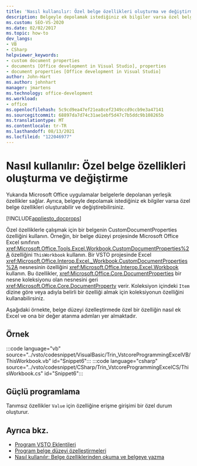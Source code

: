```yaml
---
title: 'Nasıl kullanılır: Özel belge özellikleri oluşturma ve değiştirme'
description: Belgeyle depolamak istediğiniz ek bilgiler varsa özel belge özellikleri oluşturma ve değiştirme hakkında bilgi edinebilirsiniz.
ms.custom: SEO-VS-2020
ms.date: 02/02/2017
ms.topic: how-to
dev_langs:
- VB
- CSharp
helpviewer_keywords:
- custom document properties
- documents [Office development in Visual Studio], properties
- document properties [Office development in Visual Studio]
author: John-Hart
ms.author: johnhart
manager: jmartens
ms.technology: office-development
ms.workload:
- office
ms.openlocfilehash: 5c9cd9ea47ef21ea8cef2349ccd9ccb9e3a47141
ms.sourcegitcommit: 68897da7d74c31ae1ebf5d47c7b5ddc9b108265b
ms.translationtype: MT
ms.contentlocale: tr-TR
ms.lasthandoff: 08/13/2021
ms.locfileid: "122046977"
---
```

# <a name="how-to-create-and-modify-custom-document-properties"></a>Nasıl kullanılır: Özel belge özellikleri oluşturma ve değiştirme
  Yukarıda Microsoft Office uygulamalar belgelerle depolanan yerleşik özellikler sağlar. Ayrıca, belgeyle depolamak istediğiniz ek bilgiler varsa özel belge özellikleri oluşturabilir ve değiştirebilirsiniz.

 [!INCLUDE[appliesto_docprops](../vsto/includes/appliesto-docprops-md.md)]

 Özel özelliklerle çalışmak için bir belgenin CustomDocumentProperties özelliğini kullanın. Örneğin, bir belge düzeyi projesinde Microsoft Office Excel sınıfının <xref:Microsoft.Office.Tools.Excel.Workbook.CustomDocumentProperties%2A> özelliğini `ThisWorkbook` kullanın. Bir VSTO projesinde Excel <xref:Microsoft.Office.Interop.Excel._Workbook.CustomDocumentProperties%2A> nesnesinin özelliğini <xref:Microsoft.Office.Interop.Excel.Workbook> kullanın. Bu özellikler, <xref:Microsoft.Office.Core.DocumentProperties> bir nesne koleksiyonu olan nesnesini geri <xref:Microsoft.Office.Core.DocumentProperty> verir. Koleksiyon içindeki `Item` dizine göre veya adıyla belirli bir özelliği almak için koleksiyonun özelliğini kullanabilirsiniz.

 Aşağıdaki örnekte, belge düzeyi özelleştirmede özel bir özelliğin nasıl ek Excel ve ona bir değer atanma adımları yer almaktadır.

## <a name="example"></a>Örnek
 :::code language="vb" source="../vsto/codesnippet/VisualBasic/Trin_VstcoreProgrammingExcelVB/ThisWorkbook.vb" id="Snippet6":::
 :::code language="csharp" source="../vsto/codesnippet/CSharp/Trin_VstcoreProgrammingExcelCS/ThisWorkbook.cs" id="Snippet6":::

## <a name="robust-programming"></a>Güçlü programlama
 Tanımsız özellikler `Value` için özelliğine erişme girişimi bir özel durum oluşturur.

## <a name="see-also"></a>Ayrıca bkz.
- [Program VSTO Eklentileri](../vsto/programming-vsto-add-ins.md)
- [Program belge düzeyi özelleştirmeleri](../vsto/programming-document-level-customizations.md)
- [Nasıl kullanılır: Belge özelliklerinden okuma ve belgeye yazma](../vsto/how-to-read-from-and-write-to-document-properties.md)
